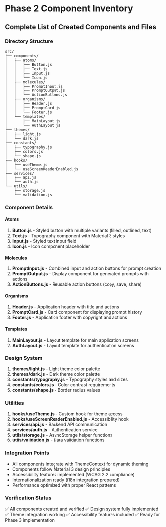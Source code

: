 # Phase 2 Component Inventory
## Complete List of Created Components and Files

### Directory Structure
```
src/
├── components/
│   ├── atoms/
│   │   ├── Button.js
│   │   ├── Text.js
│   │   ├── Input.js
│   │   └── Icon.js
│   ├── molecules/
│   │   ├── PromptInput.js
│   │   ├── PromptOutput.js
│   │   └── ActionButtons.js
│   ├── organisms/
│   │   ├── Header.js
│   │   ├── PromptCard.js
│   │   └── Footer.js
│   └── templates/
│       ├── MainLayout.js
│       └── AuthLayout.js
├── themes/
│   ├── light.js
│   └── dark.js
├── constants/
│   ├── typography.js
│   ├── colors.js
│   └── shape.js
├── hooks/
│   ├── useTheme.js
│   └── useScreenReaderEnabled.js
├── services/
│   ├── api.js
│   └── auth.js
└── utils/
    ├── storage.js
    └── validation.js
```

### Component Details

#### Atoms
1. **Button.js** - Styled button with multiple variants (filled, outlined, text)
2. **Text.js** - Typography component with Material 3 styles
3. **Input.js** - Styled text input field
4. **Icon.js** - Icon component placeholder

#### Molecules
1. **PromptInput.js** - Combined input and action buttons for prompt creation
2. **PromptOutput.js** - Display component for generated prompts with actions
3. **ActionButtons.js** - Reusable action buttons (copy, save, share)

#### Organisms
1. **Header.js** - Application header with title and actions
2. **PromptCard.js** - Card component for displaying prompt history
3. **Footer.js** - Application footer with copyright and actions

#### Templates
1. **MainLayout.js** - Layout template for main application screens
2. **AuthLayout.js** - Layout template for authentication screens

### Design System
1. **themes/light.js** - Light theme color palette
2. **themes/dark.js** - Dark theme color palette
3. **constants/typography.js** - Typography styles and sizes
4. **constants/colors.js** - Color contrast requirements
5. **constants/shape.js** - Border radius values

### Utilities
1. **hooks/useTheme.js** - Custom hook for theme access
2. **hooks/useScreenReaderEnabled.js** - Accessibility hook
3. **services/api.js** - Backend API communication
4. **services/auth.js** - Authentication service
5. **utils/storage.js** - AsyncStorage helper functions
6. **utils/validation.js** - Data validation functions

### Integration Points
- All components integrate with ThemeContext for dynamic theming
- Components follow Material 3 design principles
- Accessibility features implemented (WCAG 2.2 compliance)
- Internationalization ready (i18n integration prepared)
- Performance optimized with proper React patterns

### Verification Status
✅ All components created and verified
✅ Design system fully implemented
✅ Theme integration working
✅ Accessibility features included
✅ Ready for Phase 3 implementation